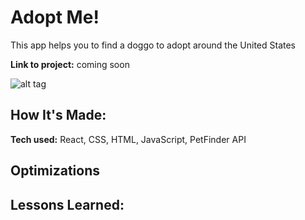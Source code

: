 # Adopt Me!
This app helps you to find a doggo to adopt around the United States

**Link to project:** coming soon

![alt tag](http://placecorgi.com/1200/650)

## How It's Made:

**Tech used:** React, CSS, HTML, JavaScript, PetFinder API
 


## Optimizations

## Lessons Learned:

